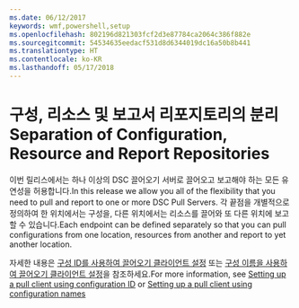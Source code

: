 ```yaml
---
ms.date: 06/12/2017
keywords: wmf,powershell,setup
ms.openlocfilehash: 802196d821303fcf2d3e87784ca2064c386f882e
ms.sourcegitcommit: 54534635eedacf531d8d6344019dc16a50b8b441
ms.translationtype: HT
ms.contentlocale: ko-KR
ms.lasthandoff: 05/17/2018
---
```

# <a name="separation-of-configuration-resource-and-report-repositories"></a><span data-ttu-id="4b275-102">구성, 리소스 및 보고서 리포지토리의 분리</span><span class="sxs-lookup"><span data-stu-id="4b275-102">Separation of Configuration, Resource and Report Repositories</span></span>

<span data-ttu-id="4b275-103">이번 릴리스에서는 하나 이상의 DSC 끌어오기 서버로 끌어오고 보고해야 하는 모든 유연성을 허용합니다.</span><span class="sxs-lookup"><span data-stu-id="4b275-103">In this release we allow you all of the flexibility that you need to pull and report to one or more DSC Pull Servers.</span></span> <span data-ttu-id="4b275-104">각 끝점을 개별적으로 정의하여 한 위치에서는 구성을, 다른 위치에서는 리소스를 끌어와 또 다른 위치에 보고할 수 있습니다.</span><span class="sxs-lookup"><span data-stu-id="4b275-104">Each endpoint can be defined separately so that you can pull configurations from one location, resources from another and report to yet another location.</span></span>

<span data-ttu-id="4b275-105">자세한 내용은 [구성 ID를 사용하여 끌어오기 클라이언트 설정](https://msdn.microsoft.com/powershell/dsc/pullclientconfigid) 또는 [구성 이름을 사용하여 끌어오기 클라이언트 설정](https://msdn.microsoft.com/powershell/dsc/pullclientconfignames)을 참조하세요.</span><span class="sxs-lookup"><span data-stu-id="4b275-105">For more information, see [Setting up a pull client using configuration ID](https://msdn.microsoft.com/powershell/dsc/pullclientconfigid) or [Setting up a pull client using configuration names](https://msdn.microsoft.com/powershell/dsc/pullclientconfignames)</span></span>
